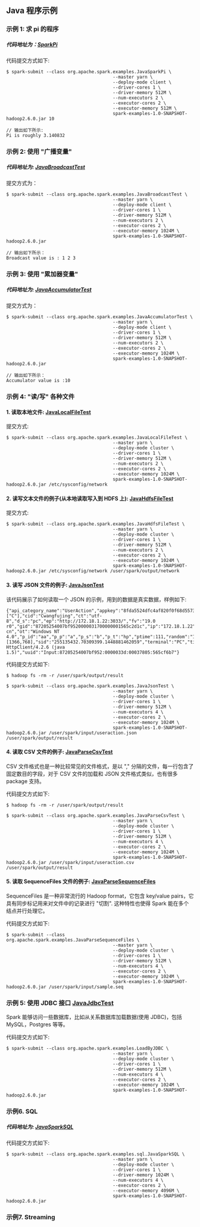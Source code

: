 ## Java 程序示例
### 示例 1: 求 pi 的程序

##### 代码地址为：[SparkPi](/src/main/java/org/apache/spark/examples/JavaSparkPi.java)

代码提交方式如下:

```
$ spark-submit --class org.apache.spark.examples.JavaSparkPi \
                                        --master yarn \
                                        --deploy-mode client \
                                        --driver-cores 1 \
                                        --driver-memory 512M \
                                        --num-executors 2 \
                                        --executor-cores 2 \
                                        --executor-memory 512M \
                                        spark-examples-1.0-SNAPSHOT-hadoop2.6.0.jar 10

// 输出如下所示:
Pi is roughly 3.140832
```


### 示例 2: 使用 "广播变量"

##### 代码地址为: [JavaBroadcastTest](/src/main/java/org/apache/spark/examples/JavaBroadcastTest.java)

提交方式为：

```
$ spark-submit --class org.apache.spark.examples.JavaBroadcastTest \
                                        --master yarn \
                                        --deploy-mode client \
                                        --driver-cores 1 \
                                        --driver-memory 512M \
                                        --num-executors 2 \
                                        --executor-cores 2 \
                                        --executor-memory 1024M \
                                        spark-examples-1.0-SNAPSHOT-hadoop2.6.0.jar

// 输出如下所示：
Broadcast value is : 1 2 3
```


### 示例 3: 使用 "累加器变量"

##### 代码地址为: [JavaAccumulatorTest](/src/main/java/org/apache/spark/examples/JavaAccumulatorTest.java)

提交方式为：

```
$ spark-submit --class org.apache.spark.examples.JavaAccumulatorTest \
                                        --master yarn \
                                        --deploy-mode client \
                                        --driver-cores 1 \
                                        --driver-memory 512M \
                                        --num-executors 2 \
                                        --executor-cores 2 \
                                        --executor-memory 1024M \
                                        spark-examples-1.0-SNAPSHOT-hadoop2.6.0.jar

// 输出如下所示：
Accumulator value is :10
```


### 示例 4: "读/写" 各种文件


#### 1. 读取本地文件: [JavaLocalFileTest](/src/main/java/org/apache/spark/examples/JavaLocalFileTest.java)

提交方式:

```
$ spark-submit --class org.apache.spark.examples.JavaLocalFileTest \
                                        --master yarn \
                                        --deploy-mode cluster \
                                        --driver-cores 1 \
                                        --driver-memory 512M \
                                        --num-executors 2 \
                                        --executor-cores 2 \
                                        --executor-memory 1024M \
                                        spark-examples-1.0-SNAPSHOT-hadoop2.6.0.jar /etc/sysconfig/network
```

#### 2. 读写文本文件的例子(从本地读取写入到 HDFS 上): [JavaHdfsFileTest](/src/main/java/org/apache/spark/examples/JavaHdfsFileTest.java)

提交方式:

```
$ spark-submit --class org.apache.spark.examples.JavaHdfsFileTest \
                                        --master yarn \
                                        --deploy-mode cluster \
                                        --driver-cores 1 \
                                        --driver-memory 512M \
                                        --num-executors 2 \
                                        --executor-cores 2 \
                                        --executor-memory 1024M \
                                        spark-examples-1.0-SNAPSHOT-hadoop2.6.0.jar /etc/sysconfig/network /user/spark/output/network
```

#### 3. 读写 JSON 文件的例子: [JavaJsonTest](/src/main/java/org/apache/spark/examples/JavaJsonTest.java)


该代码展示了如何读取一个 JSON 的示例，用到的数据是真实数据，样例如下:
```
{"api_category_name":"UserAction","appkey":"8fda5524dfc4af820f0f68d557381d72","bt":"Chrome46","callback":"BCore.instances[2].callbacks[0]","cb":["C"],"cid":"Cwangfujing","ct":"utf-8","d_s":"pc","ep":"http://172.18.1.22:3033/","fv":"19.0 r0","gid":"87205254007bf9520000031700000001565c2d1c","ip":"172.18.1.22","is_newgid":false,"item_type":"ItemBase","ja":true,"lt":10000,"method":"PageView","oc":"zh-cn","ot":"Windows NT 4.0","p_id":"aa","p_p":"a","p_s":"b","p_t":"hp","ptime":111,"random":"1448881467714","ref_page":"","rs":[1366,768],"sid":"255135432.70309399.1448881462059","terminal":"PC","timestamp":1448933047.0550001,"tma":"255135432.70330821.1448881462063.1448881462063.1448881462063.1","tmc":"2.255135432.70330821.1448881462063.1448881462063.1448881467404","tmd":"2.255135432.70330821.1448881462063.","uid":"255135432.70309399.1448881462059","user_agent":"Apache-HttpClient/4.2.6 (java 1.5)","uuid":"Input:87205254007bf952:0000033d:00037805:565cf6b7"}
```


代码提交方式如下:

```
$ hadoop fs -rm -r /user/spark/output/result

$ spark-submit --class org.apache.spark.examples.JavaJsonTest \
                                        --master yarn \
                                        --deploy-mode cluster \
                                        --driver-cores 1 \
                                        --driver-memory 512M \
                                        --num-executors 4 \
                                        --executor-cores 2 \
                                        --executor-memory 1024M \
                                        spark-examples-1.0-SNAPSHOT-hadoop2.6.0.jar /user/spark/input/useraction.json /user/spark/output/result
```

#### 4. 读取 CSV 文件的例子: [JavaParseCsvTest](/src/main/java/org/apache/spark/examples/JavaParseCsvTest.java)

CSV 文件格式也是一种比较常见的文件格式，是以 "," 分隔的文件，每一行包含了固定数目的字段，对于 CSV 文件的加载和 JSON 文件格式类似，也有很多 package 支持。

代码提交方式如下:

```
$ hadoop fs -rm -r /user/spark/output/result

$ spark-submit --class org.apache.spark.examples.JavaParseCsvTest \
                                        --master yarn \
                                        --deploy-mode cluster \
                                        --driver-cores 1 \
                                        --driver-memory 512M \
                                        --num-executors 4 \
                                        --executor-cores 2 \
                                        --executor-memory 1024M \
                                        spark-examples-1.0-SNAPSHOT-hadoop2.6.0.jar /user/spark/input/useraction.csv /user/spark/output/result
```

#### 5. 读取 SequenceFiles 文件的例子: [JavaParseSequenceFiles](/src/main/java/org/apache/spark/examples/JavaParseSequenceFiles.java)

SequenceFiles 是一种非常流行的 Hadoop format，它包含 key/value pairs，它具有同步标记用来对文件中的记录进行 "切割". 这种特性也使得 Spark 能在多个结点并行处理它。


代码提交方式如下:

```
$ spark-submit --class org.apache.spark.examples.JavaParseSequenceFiles \
                                        --master yarn \
                                        --deploy-mode cluster \
                                        --driver-cores 1 \
                                        --driver-memory 512M \
                                        --num-executors 4 \
                                        --executor-cores 2 \
                                        --executor-memory 1024M \
                                        spark-examples-1.0-SNAPSHOT-hadoop2.6.0.jar /user/spark/input/sample.seq
```

### 示例 5: 使用 JDBC 接口 [JavaJdbcTest](/src/main/java/org/apache/spark/examples/JavaJdbcTest.java)

Spark 能够访问一些数据库，比如从关系数据库加载数据(使用 JDBC)，包括 MySQL，Postgres 等等。

代码提交方式如下:

```
$ spark-submit --class org.apache.spark.examples.LoadByJDBC \
                                        --master yarn \
                                        --deploy-mode cluster \
                                        --driver-cores 1 \
                                        --driver-memory 512M \
                                        --num-executors 4 \
                                        --executor-cores 2 \
                                        --executor-memory 1024M \
                                        spark-examples-1.0-SNAPSHOT-hadoop2.6.0.jar
```
### 示例6. SQL

##### 代码地址为: [JavaSparkSQL](/src/main/java/org/apache/spark/examples/sql/JavaSparkSQL.java)

代码提交方式如下:

```
$ spark-submit --class org.apache.spark.examples.sql.JavaSparkSQL \
                                        --master yarn \
                                        --deploy-mode cluster \
                                        --driver-cores 1 \
                                        --driver-memory 1024M \
                                        --num-executors 4 \
                                        --executor-cores 2 \
                                        --executor-memory 4096M \
                                        spark-examples-1.0-SNAPSHOT-hadoop2.6.0.jar
```

### 示例7. Streaming





